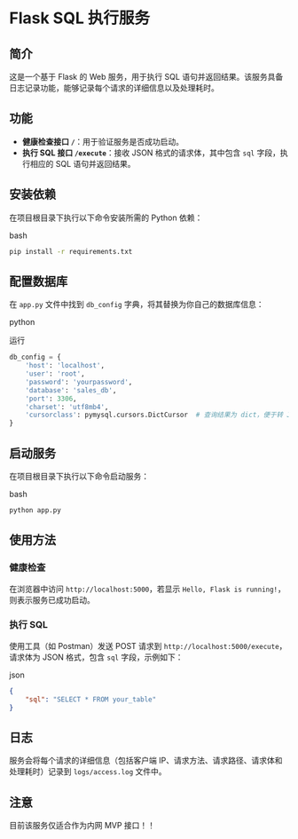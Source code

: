 # Flask SQL 执行服务

## 简介

这是一个基于 Flask 的 Web 服务，用于执行 SQL 语句并返回结果。该服务具备日志记录功能，能够记录每个请求的详细信息以及处理耗时。

## 功能

- **健康检查接口 `/`**：用于验证服务是否成功启动。
- **执行 SQL 接口 `/execute`**：接收 JSON 格式的请求体，其中包含 `sql` 字段，执行相应的 SQL 语句并返回结果。

## 安装依赖

在项目根目录下执行以下命令安装所需的 Python 依赖：

  

bash

```bash
pip install -r requirements.txt
```

## 配置数据库

在 `app.py` 文件中找到 `db_config` 字典，将其替换为你自己的数据库信息：

  

python

运行

```python
db_config = {
    'host': 'localhost',
    'user': 'root',
    'password': 'yourpassword',
    'database': 'sales_db',
    'port': 3306,
    'charset': 'utf8mb4',
    'cursorclass': pymysql.cursors.DictCursor  # 查询结果为 dict，便于转 JSON
}
```

## 启动服务

在项目根目录下执行以下命令启动服务：

  

bash

```bash
python app.py
```

## 使用方法

### 健康检查

在浏览器中访问 `http://localhost:5000`，若显示 `Hello, Flask is running!`，则表示服务已成功启动。

### 执行 SQL

使用工具（如 Postman）发送 POST 请求到 `http://localhost:5000/execute`，请求体为 JSON 格式，包含 `sql` 字段，示例如下：

  

json

```json
{
    "sql": "SELECT * FROM your_table"
}
```

## 日志

服务会将每个请求的详细信息（包括客户端 IP、请求方法、请求路径、请求体和处理耗时）记录到 `logs/access.log` 文件中。

## 注意
目前该服务仅适合作为内网 MVP 接口！！
